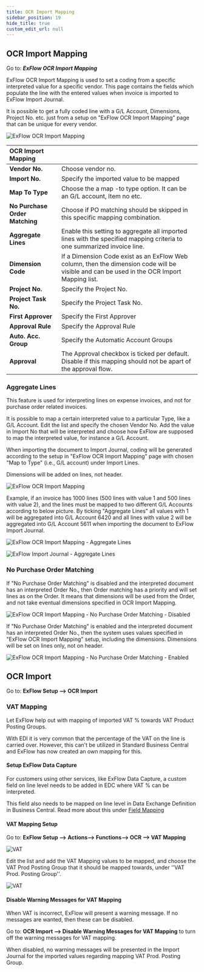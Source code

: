 ```yaml
---
title: OCR Import Mapping
sidebar_position: 19
hide_title: true
custom_edit_url: null
---
```

## OCR Import Mapping

Go to: ***ExFlow OCR Import Mapping***

ExFlow OCR Import Mapping is used to set a coding from a specific interpreted value for a specific vendor. This page contains the fields
which populate the line with the entered values when invoice is imported to ExFlow Import Journal.

It is possible to get a fully coded line with a G/L Account, Dimensions, Project No. etc. just from a setup on "ExFlow OCR Import Mapping" page that can be unique for every vendor.

![ExFlow OCR Import Mapping](@site/static/img/media/ocr-import-mapping-list-001.png)

| OCR Import Mapping     |	|
|:-|:-|
| **Vendor No.**    | Choose vendor no.
| **Import No.**    | Specify the imported value to be mapped
| **Map To Type**    | Choose the a map -to type option. It can be an G/L account, Item no etc.
| **No Purchase Order Matching**    | Choose if PO matching should be skipped in this specific mapping combination.
| **Aggregate Lines**    | Enable this setting to aggregate all imported lines with the specified mapping criteria to one summarized invoice line.
| **Dimension Code**     | If a Dimension Code exist as an ExFlow Web column, then the dimension code will be visible and can be used in the OCR Import Mapping list.
| **Project No.**    | Specify the Project No. 
| **Project Task No.**    | Specify the Project Task No. 
| **First Approver**    | Specify the First Approver
| **Approval Rule**    | Specify the Approval Rule
| **Auto. Acc. Group**    | Specify the Automatic Account Groups
| **Approval**    | The Approval checkbox is ticked per default. Disable if this mapping should not be apart of the approval flow.


### Aggregate Lines

This feature is used for interpreting lines on expense invoices, and not for purchase order related invoices.

It is possible to map a certain interpreted value to a particular Type, like a G/L Account. Edit the list and specify the chosen Vendor No. Add the value in Import No that will be interpreted and choose how ExFlow are supposed to map the interpreted value, for instance a G/L Account.

When importing the document to Import Journal, coding will be generated according to the setup in "ExFlow OCR Import Mapping" page with chosen "Map to Type" (i.e., G/L account) under Import Lines.

Dimensions will be added on lines, not header.

![ExFlow OCR Import Mapping](@site/static/img/media/ocr-import-mapping-001.png)

Example, if an invoice has 1000 lines (500 lines with value 1 and 500 lines with value 2), and the lines must be mapped to two different G/L Accounts according to below picture. By ticking "Aggregate Lines" all values with 1 will be aggregated into G/L Account 6420 and all lines with value 2 will be aggregated into G/L Account 5611 when importing the document to ExFlow Import Journal.


![ExFlow OCR Import Mapping - Aggregate Lines](@site/static/img/media/ocr-import-mapping-002.png)


![ExFlow Import Journal - Aggregate Lines](@site/static/img/media/import-journal-026.png)

### No Purchase Order Matching

If "No Purchase Order Matching" is disabled and the interpreted document has an interpreted Order No., then Order matching has a priority and will set lines as on the Order. It means that dimensions will be used from the Order, and not take eventual dimensions specified in OCR Import Mapping.

![ExFlow OCR Import Mapping - No Purchase Order Matching - Disabled](@site/static/img/media/ocr-import-mapping-003.png)

If "No Purchase Order Matching" is enabled and the interpreted document has an interpreted Order No., then the system uses values specified in "ExFlow OCR Import Mapping" setup, including the dimensions. Dimensions will be set on lines only, not on header.

![ExFlow OCR Import Mapping - No Purchase Order Matching - Enabled](@site/static/img/media/ocr-import-mapping-004.png)


## OCR Import

Go to: **ExFlow Setup --> OCR Import** 

### VAT Mapping
Let ExFlow help out with mapping of imported VAT % towards VAT Product Posting Groups.      

With EDI it is very common that the percentage of the VAT on the line is carried over. However, this can't be utilized in Standard Business Central and ExFlow has now created an own mapping for this. 

#### Setup ExFlow Data Capture
For customers using other services, like ExFlow Data Capture, a custom field on line level needs to be added in EDC where VAT % can be interpreted. 

This field also needs to be mapped on line level in Data Exchange Definition in Business Central. Read more about this under [Field Mapping](https://docs.signupsoftware.com/business-central/docs/user-manual/technical/field-mapping)


#### VAT Mapping Setup
Go to: **ExFlow Setup --> Actions--> Functions--> OCR --> VAT Mapping**

![VAT](@site/static/img/media/vat-mapping-001.png)

Edit the list and add the VAT Mapping values to be mapped, and choose the VAT Prod Posting Group that it should be mapped towards, under ''VAT Prod. Posting Group''.

![VAT](@site/static/img/media/vat-mapping-002.png)


#### Disable Warning Messages for VAT Mapping
When VAT is incorrect, ExFlow will present a warning message. If no messages are wanted, then these can be disabled.

Go to: **OCR Import --> Disable Warning Messages for VAT Mapping** to turn off the warning messages for VAT mapping. 

When disabled, no warning messages will be presented in the Import Journal for the imported values regarding mapping VAT Prod. Posting Group.